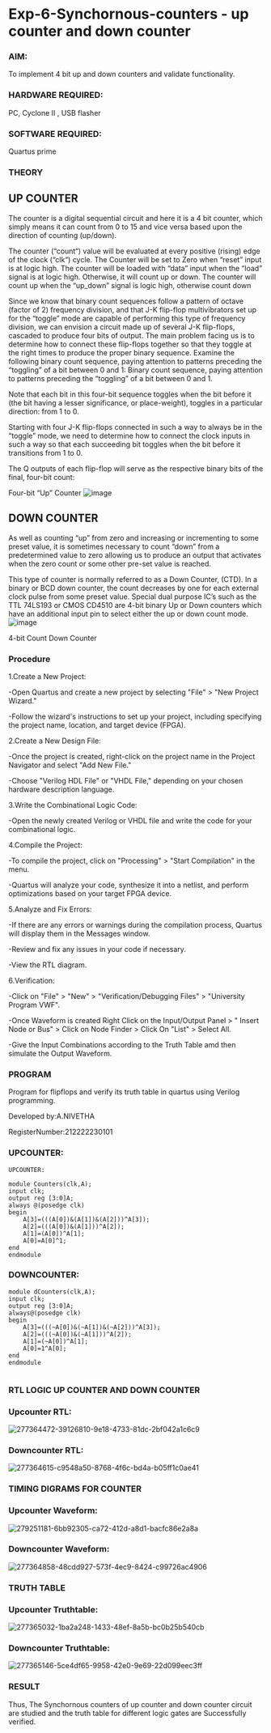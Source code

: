 # Exp-6-Synchornous-counters - up counter and down counter 
### AIM: 
To implement 4 bit up and down counters and validate  functionality.
### HARDWARE REQUIRED:  
PC, Cyclone II , USB flasher
### SOFTWARE REQUIRED:   
Quartus prime
### THEORY 

## UP COUNTER 
The counter is a digital sequential circuit and here it is a 4 bit counter, which simply means it can count from 0 to 15 and vice versa based upon the direction of counting (up/down). 

The counter (“count“) value will be evaluated at every positive (rising) edge of the clock (“clk“) cycle.
The Counter will be set to Zero when “reset” input is at logic high.
The counter will be loaded with “data” input when the “load” signal is at logic high. Otherwise, it will count up or down.
The counter will count up when the “up_down” signal is logic high, otherwise count down

Since we know that binary count sequences follow a pattern of octave (factor of 2) frequency division, and that J-K flip-flop multivibrators set up for the “toggle” mode are capable of performing this type of frequency division, we can envision a circuit made up of several J-K flip-flops, cascaded to produce four bits of output.
The main problem facing us is to determine how to connect these flip-flops together so that they toggle at the right times to produce the proper binary sequence.
Examine the following binary count sequence, paying attention to patterns preceding the “toggling” of a bit between 0 and 1:
Binary count sequence, paying attention to patterns preceding the “toggling” of a bit between 0 and 1.

Note that each bit in this four-bit sequence toggles when the bit before it (the bit having a lesser significance, or place-weight), toggles in a particular direction: from 1 to 0.



 
 

Starting with four J-K flip-flops connected in such a way to always be in the “toggle” mode, we need to determine how to connect the clock inputs in such a way so that each succeeding bit toggles when the bit before it transitions from 1 to 0.

The Q outputs of each flip-flop will serve as the respective binary bits of the final, four-bit count:

 
 

Four-bit “Up” Counter
![image](https://user-images.githubusercontent.com/36288975/169644758-b2f4339d-9532-40c5-af40-8f4f8c942e2c.png)



## DOWN COUNTER 

As well as counting “up” from zero and increasing or incrementing to some preset value, it is sometimes necessary to count “down” from a predetermined value to zero allowing us to produce an output that activates when the zero count or some other pre-set value is reached.

This type of counter is normally referred to as a Down Counter, (CTD). In a binary or BCD down counter, the count decreases by one for each external clock pulse from some preset value. Special dual purpose IC’s such as the TTL 74LS193 or CMOS CD4510 are 4-bit binary Up or Down counters which have an additional input pin to select either the up or down count mode.
![image](https://user-images.githubusercontent.com/36288975/169644844-1a14e123-7228-4ed8-81a9-eb937dff4ac8.png)


4-bit Count Down Counter
### Procedure
1.Create a New Project:

-Open Quartus and create a new project by selecting "File" > "New Project Wizard."

-Follow the wizard's instructions to set up your project, including specifying the project name, location, and target device (FPGA).

2.Create a New Design File:

-Once the project is created, right-click on the project name in the Project Navigator and select "Add New File."

-Choose "Verilog HDL File" or "VHDL File," depending on your chosen hardware description language.

3.Write the Combinational Logic Code:

-Open the newly created Verilog or VHDL file and write the code for your combinational logic.

4.Compile the Project:

-To compile the project, click on "Processing" > "Start Compilation" in the menu.

-Quartus will analyze your code, synthesize it into a netlist, and perform optimizations based on your target FPGA device.

5.Analyze and Fix Errors:

-If there are any errors or warnings during the compilation process, Quartus will display them in the Messages window.

-Review and fix any issues in your code if necessary.

-View the RTL diagram.

6.Verification:

-Click on "File" > "New" > "Verification/Debugging Files" > "University Program VWF".

-Once Waveform is created Right Click on the Input/Output Panel > " Insert Node or Bus" > Click on Node Finder > Click On "List" > Select All.

-Give the Input Combinations according to the Truth Table amd then simulate the Output Waveform.



### PROGRAM 

Program for flipflops  and verify its truth table in quartus using Verilog programming.

Developed by:A.NIVETHA 

RegisterNumber:212222230101  

### UPCOUNTER:
```
UPCOUNTER:

module Counters(clk,A);
input clk;
output reg [3:0]A;
always @(posedge clk)
begin
	A[3]=(((A[0])&(A[1])&(A[2]))^A[3]);
	A[2]=(((A[0])&(A[1]))^A[2]);
	A[1]=(A[0])^A[1];
	A[0]=A[0]^1;
end
endmodule

```
### DOWNCOUNTER:
```
module dCounters(clk,A);
input clk;
output reg [3:0]A;
always@(posedge clk)
begin
	A[3]=(((~A[0])&(~A[1])&(~A[2]))^A[3]);
	A[2]=(((~A[0])&(~A[1]))^A[2]);
	A[1]=(~A[0])^A[1];
	A[0]=1^A[0];
end
endmodule


```
### RTL LOGIC UP COUNTER AND DOWN COUNTER  
### Upcounter RTL:
![277364472-39126810-9e18-4733-81dc-2bf042a1c6c9](https://github.com/nivetharajaa/Exp-7-Synchornous-counters-/assets/120543388/6bfe0172-a986-40d8-9919-ec8fc244daa4)
### Downcounter RTL:
![277364615-c9548a50-8768-4f6c-bd4a-b05ff1c0ae41](https://github.com/nivetharajaa/Exp-7-Synchornous-counters-/assets/120543388/5d36d72e-adec-4e77-97c1-dce1ab247f78)

### TIMING DIGRAMS FOR COUNTER  
### Upcounter Waveform:
![279251181-6bb92305-ca72-412d-a8d1-bacfc86e2a8a](https://github.com/nivetharajaa/Exp-7-Synchornous-counters-/assets/120543388/78712581-0888-4083-82eb-eff8570fe858)
### Downcounter Waveform:
![277364858-48cdd927-573f-4ec9-8424-c99726ac4906](https://github.com/nivetharajaa/Exp-7-Synchornous-counters-/assets/120543388/fc6c89c5-c6bc-49d8-8add-96fd53cca1bd)
### TRUTH TABLE
### Upcounter Truthtable:
![277365032-1ba2a248-1433-48ef-8a5b-bc0b25b540cb](https://github.com/nivetharajaa/Exp-7-Synchornous-counters-/assets/120543388/d77a9ab8-d806-4d62-a723-dbb29ec60ef5)
### Downcounter Truthtable:
![277365146-5ce4df65-9958-42e0-9e69-22d099eec3ff](https://github.com/nivetharajaa/Exp-7-Synchornous-counters-/assets/120543388/c6b9d3f3-19b5-442d-bfb0-b1dfc128eb0f)

### RESULT
Thus, The Synchornous counters of up counter and down counter circuit are studied and the truth table for different logic gates are Successfully verified.

